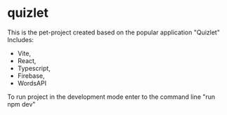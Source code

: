 # quizlet
This is the pet-project created based on the popular application "Quizlet"
Includes:
- Vite,
- React,
- Typescript,
- Firebase,
- WordsAPI

To run project in the development mode enter to the command line "run npm dev"
